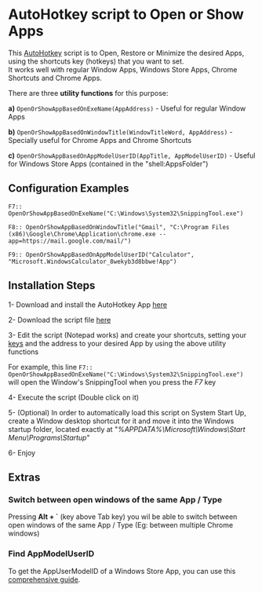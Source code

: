 # AutoHotkey script to Open or Show Apps


This [AutoHotkey](https://www.autohotkey.com/) script is to Open, Restore or Minimize the desired Apps, using the shortcuts key (hotkeys) that you want to set.<br /> 
It works well with regular Window Apps, Windows Store Apps, Chrome Shortcuts and Chrome Apps.

There are three **utility functions** for this purpose:

**a)** `OpenOrShowAppBasedOnExeName(AppAddress)` - Useful for regular Window Apps

**b)** `OpenOrShowAppBasedOnWindowTitle(WindowTitleWord, AppAddress)` - Specially useful for Chrome Apps and Chrome Shortcuts 

**c)** `OpenOrShowAppBasedOnAppModelUserID(AppTitle, AppModelUserID)` - Useful for Windows Store Apps (contained in the "shell:AppsFolder\")
  

## Configuration Examples

`F7:: OpenOrShowAppBasedOnExeName("C:\Windows\System32\SnippingTool.exe")`

`F8:: OpenOrShowAppBasedOnWindowTitle("Gmail", "C:\Program Files (x86)\Google\Chrome\Application\chrome.exe --app=https://mail.google.com/mail/")`

`F9:: OpenOrShowAppBasedOnAppModelUserID("Calculator", "Microsoft.WindowsCalculator_8wekyb3d8bbwe!App")`


## Installation Steps

1- Download and install the AutoHotkey App [here](https://www.autohotkey.com/)

2- Download the script file [here](https://github.com/JuanmaMenendez/AutoHotkey-script-Open-Show-Apps/releases/latest/download/AutoHotkey-script-Open-Show-Apps.ahk)

3- Edit the script (Notepad works) and create your shortcuts, setting your [keys](https://autohotkey.com/docs/KeyList.htm) and the address to your desired App by using the above utility functions

For example, this line `F7:: OpenOrShowAppBasedOnExeName("C:\Windows\System32\SnippingTool.exe")`  will open the Window's SnippingTool when you press the *F7* key

4- Execute the script (Double click on it)

5- (Optional) In order to automatically load this script on System Start Up, create a Window desktop shortcut for it and move it into the Windows startup folder, located exactly at "*%APPDATA%\Microsoft\Windows\Start Menu\Programs\Startup*"

6- Enjoy


## Extras

### Switch between open windows of the same App / Type

Pressing **Alt + `** (key above Tab key) you wil be able to switch between open windows of the same App / Type (Eg: between multiple Chrome windows)


### Find AppModelUserID

To get the AppUserModelID of a Windows Store App, you can use this [comprehensive guide](https://jcutrer.com/windows/find-aumid).
